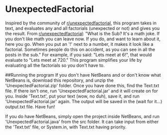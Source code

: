 # UnexpectedFactorial
Inspired by the community of [r/unexpectedfactorial](https://www.reddit.com/r/unexpectedfactorial/hot/), this program takes in text, and evaluates any and all factorials (unexpected or not) and gives you the result.
From [r/unexpectedfactorial](https://www.reddit.com/r/unexpectedfactorial/hot/):
"What is the Sub?
It's a math joke. If you don't like math you can leave now. If you do, and want to learn about it, here you go.
When you put an '!' next to a number, it makes it look like a factorial. Sometimes people do this on accident, as you can see in all the posts in the sub."
For example, if you said: "Lets meet at 6!", that would evaluate to "Lets meet at 720."
This program simplifies your life by evaluating all the factorials so you don't have to.

##Running the program
If you don't have NetBeans and or don't know what NetBeans is, download this repository, and unzip the 'UnexpectedFactorial.zip' folder.
Once you have done this, find the Text.txt file. If there isn't one, run 'UnexpectedFactorial.jar' and it will create on for you. Inside 'Text.txt', put your text (wow, no duh), save it, and run 'UnexpectedFactorial.jar' again. The output will be saved in the (wait for it...) output.txt file. Have fun!

If you do have NetBeans, simply open the project inside NetBeans, and run 'UnexpectedFactorial.java' from the src folder. It can take input from either the 'Text.txt' file, or System.in, with Text.txt having priority. 
